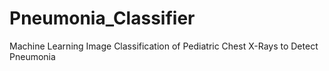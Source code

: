 # Pneumonia_Classifier
Machine Learning Image Classification of Pediatric Chest X-Rays to Detect Pneumonia 
